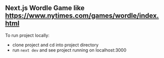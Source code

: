 ## Next.js Wordle Game like https://www.nytimes.com/games/wordle/index.html

To run project locally:
- clone project and cd into project directory
- run `next dev` and see project running on localhost:3000